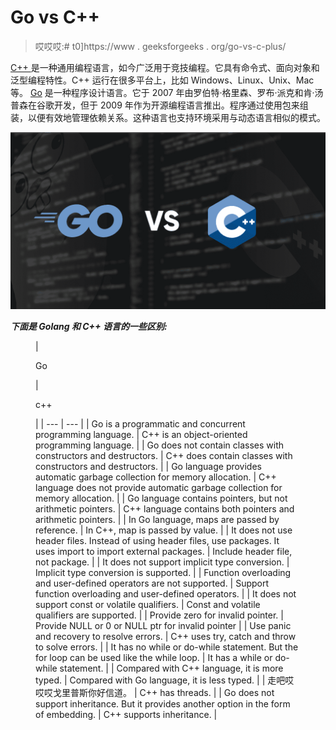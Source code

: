 # Go vs C++

> 哎哎哎:# t0]https://www . geeksforgeeks . org/go-vs-c-plus/

[C++ ](https://www.geeksforgeeks.org/c-plus-plus/) 是一种通用编程语言，如今广泛用于竞技编程。它具有命令式、面向对象和泛型编程特性。C++ 运行在很多平台上，比如 Windows、Linux、Unix、Mac 等。
[Go](https://www.geeksforgeeks.org/go-programming-language-introduction/) 是一种程序设计语言。它于 2007 年由罗伯特·格里森、罗布·派克和肯·汤普森在谷歌开发，但于 2009 年作为开源编程语言推出。程序通过使用包来组装，以便有效地管理依赖关系。这种语言也支持环境采用与动态语言相似的模式。

![Go-vs-C++ ](img/3d83c79d90ac241fbcb512480d66fea0.png)

***下面是 Golang 和 C++ 语言的一些区别:***

<figure class="table">

| 

Go

 | 

c++

 |
| --- | --- |
| Go is a programmatic and concurrent programming language. | C++ is an object-oriented programming language. |
| Go does not contain classes with constructors and destructors. | C++ does contain classes with constructors and destructors. |
| Go language provides automatic garbage collection for memory allocation. | C++ language does not provide automatic garbage collection for memory allocation. |
| Go language contains pointers, but not arithmetic pointers. | C++ language contains both pointers and arithmetic pointers. |
| In Go language, maps are passed by reference. | In C++, map is passed by value. |
| It does not use header files. Instead of using header files, use packages. It uses import to import external packages. | Include header file, not package. |
| It does not support implicit type conversion. | Implicit type conversion is supported. |
| Function overloading and user-defined operators are not supported. | Support function overloading and user-defined operators. |
| It does not support const or volatile qualifiers. | Const and volatile qualifiers are supported. |
| Provide zero for invalid pointer. | Provide NULL or 0 or NULL ptr for invalid pointer |
| Use panic and recovery to resolve errors. | C++ uses try, catch and throw to solve errors. |
| It has no while or do-while statement. But the for loop can be used like the while loop. | It has a while or do-while statement. |
| Compared with C++ language, it is more typed. | Compared with Go language, it is less typed. |
| 走吧哎哎哎戈里普斯你好信道。 | C++ has threads. |
| Go does not support inheritance. But it provides another option in the form of embedding. | C++ supports inheritance. |

</figure>